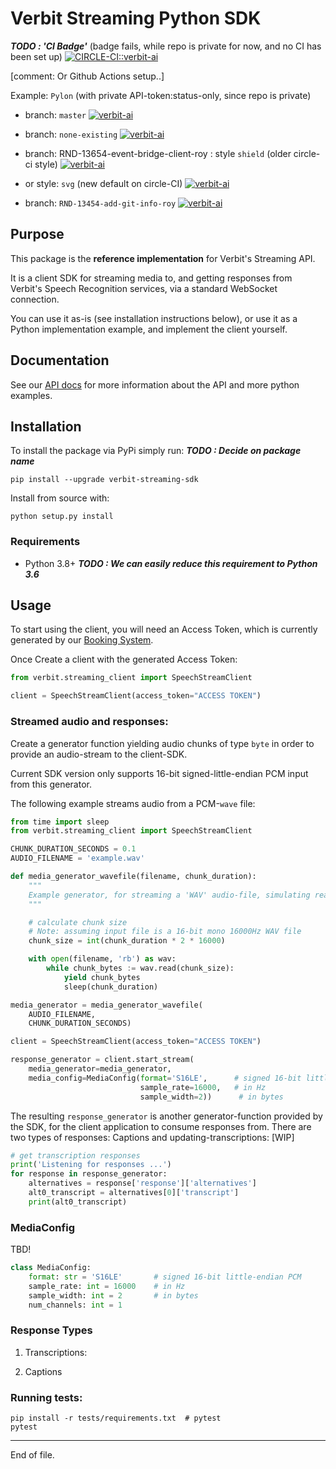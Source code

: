 # Verbit Streaming Python SDK

***TODO : 'CI Badge'***
(badge fails, while repo is private for now, and no CI has been set up)
[![CIRCLE-CI::verbit-ai](https://circleci.com/gh/verbit-ai/verbit-streaming-python-sdk/tree/master.svg?style=shield)](https://app.circleci.com/pipelines/github/verbit-ai/verbit-streaming-python-sdk)

[comment: Or Github Actions setup..]

Example: `Pylon` (with private API-token:status-only, since repo is private)

* branch: `master`
[![verbit-ai](https://circleci.com/gh/verbit-ai/pylon/tree/master.svg?style=shield&circle-token=de6a837438fb7efc31b8cb857b9304b0b1f0c09c)](https://app.circleci.com/pipelines/github/verbit-ai/pylon)

 * branch: `none-existing`
[![verbit-ai](https://circleci.com/gh/verbit-ai/pylon/tree/none-existing.svg?style=shield&circle-token=de6a837438fb7efc31b8cb857b9304b0b1f0c09c)](https://app.circleci.com/pipelines/github/verbit-ai/pylon)

  * branch: RND-13654-event-bridge-client-roy : style `shield` (older circle-ci style)
[![verbit-ai](https://circleci.com/gh/verbit-ai/pylon/tree/RND-13654-event-bridge-client-roy.svg?style=shield&circle-token=de6a837438fb7efc31b8cb857b9304b0b1f0c09c)](https://app.circleci.com/pipelines/github/verbit-ai/pylon)

 * or style: `svg` (new default on circle-CI)
   [![verbit-ai](https://circleci.com/gh/verbit-ai/pylon/tree/RND-13654-event-bridge-client-roy.svg?circle-token=de6a837438fb7efc31b8cb857b9304b0b1f0c09c)](https://app.circleci.com/pipelines/github/verbit-ai/pylon)

 * branch: `RND-13454-add-git-info-roy`
[![verbit-ai](https://circleci.com/gh/verbit-ai/pylon/tree/RND-13654-event-bridge-client-roy.svg?style=shield&circle-token=de6a837438fb7efc31b8cb857b9304b0b1f0c09c)](https://app.circleci.com/pipelines/github/verbit-ai/pylon)



## Purpose

This package is the __reference implementation__ for Verbit's Streaming API.

It is a client SDK for streaming media to, and getting responses from Verbit's
Speech Recognition services, via a standard WebSocket connection.

You can use it as-is (see installation instructions below), or use it as
a Python implementation example, and implement the client yourself.


## Documentation

See our [API docs](https://www.XXXX.ai/docs) for more information about the API and
more python examples.

## Installation

To install the package via PyPi simply run:  ***TODO : Decide on package name***

    pip install --upgrade verbit-streaming-sdk

Install from source with:

    python setup.py install

### Requirements

- Python 3.8+  ***TODO : We can easily reduce this requirement to Python 3.6***

## Usage

To start using the client, you will need an Access Token, which is currently
generated by our [Booking System](https://www.link-to-booking.co).

Once Create a client with the
generated Access Token:

```python
from verbit.streaming_client import SpeechStreamClient

client = SpeechStreamClient(access_token="ACCESS TOKEN")
```

### Streamed audio and responses:

Create a generator function yielding audio chunks of type `byte` in order to provide an audio-stream to the client-SDK.

Current SDK version only supports 16-bit signed-little-endian PCM input from this generator.

The following example streams audio from a PCM-`wave` file:

```example_client_wav.py
from time import sleep
from verbit.streaming_client import SpeechStreamClient

CHUNK_DURATION_SECONDS = 0.1
AUDIO_FILENAME = 'example.wav'

def media_generator_wavefile(filename, chunk_duration):
    """
    Example generator, for streaming a 'WAV' audio-file, simulating realtime playback-rate using sleep()
    """

    # calculate chunk size
    # Note: assuming input file is a 16-bit mono 16000Hz WAV file
    chunk_size = int(chunk_duration * 2 * 16000)

    with open(filename, 'rb') as wav:
        while chunk_bytes := wav.read(chunk_size):
            yield chunk_bytes
            sleep(chunk_duration)

media_generator = media_generator_wavefile(
    AUDIO_FILENAME,
    CHUNK_DURATION_SECONDS)

client = SpeechStreamClient(access_token="ACCESS TOKEN")

response_generator = client.start_stream(
    media_generator=media_generator,
    media_config=MediaConfig(format='S16LE',      # signed 16-bit little-endian PCM
                             sample_rate=16000,   # in Hz
                             sample_width=2))      # in bytes
```

The resulting `response_generator` is another generator-function provided by the SDK, for the client application to consume responses from. There are two types of responses: Captions and updating-transcriptions:
[WIP]
```python
# get transcription responses
print('Listening for responses ...')
for response in response_generator:
    alternatives = response['response']['alternatives']
    alt0_transcript = alternatives[0]['transcript']
    print(alt0_transcript)
```

### MediaConfig

TBD!

```python
class MediaConfig:
    format: str = 'S16LE'       # signed 16-bit little-endian PCM
    sample_rate: int = 16000    # in Hz
    sample_width: int = 2       # in bytes
    num_channels: int = 1
```
### Response Types

1. Transcriptions:

1. Captions

### Running tests:
```
pip install -r tests/requirements.txt  # pytest
pytest
```

----
End of file.
